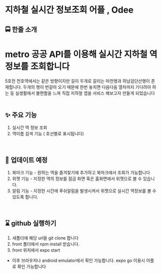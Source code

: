 # <h1>지하철 실시간 정보조회 어플 , Odee </h1>


## 🚍 한줄 소개
 # metro 공공 API를 이용해 실시간 지하철 역 정보를 조회합니다 
 
 5호천 천호역에서는 같은 방향이지만 길이 두개로 갈리는 마천행과 하남검단산행이 존재합니다. 두개의 행이 번갈아 오기 때문에 한번 놓치면 다음다음 열차까지 기다려야 
 하는 등 실생활에서 불편함을 느껴 직접 지하철 앱을 서비스 해보고자 만들게 되었습니다
<br/>
<br/>


## ✨ 주요 기능 
 1. 실시간 역 정보 조회 
 2. 역이름 검색 기능 ( 호선별로 표시됩니다)
<br/>

## 📢 업데이트 예정
 1. 북마크 기능 - 원하는 역을 즐겨찾기에 추가하고 북마크에서 조회가 가능합니다
 2. 위젯 기능 - 지정한 역의 정보를 잠금 화면 혹은 홈화면에서 위젯으로 볼 수 있습니다.
 3. 알림 기능 - 지정한 시간에 푸쉬알림을 발생시켜서 위젯으로 실시간 역정보를 볼 수 있도록 합니다.
<br/>

## ⌛ github 실행하기
 1. 새폴더에 해당 url을 git clone 합니다
 2. front 폴더에서 npm install 받습니다.
 3. front 위치에서 expo start 
  - 이후 브라우저나 android emulator에서 확인 가능합니다. 
    expo go 이용시 어플로 확인 가능합니다
